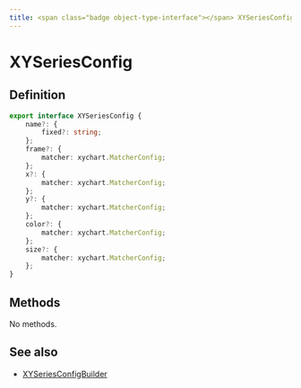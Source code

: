 ```yaml
---
title: <span class="badge object-type-interface"></span> XYSeriesConfig
---
```

# <span class="badge object-type-interface"></span> XYSeriesConfig

## Definition

```typescript
export interface XYSeriesConfig {
	name?: {
		fixed?: string;
	};
	frame?: {
		matcher: xychart.MatcherConfig;
	};
	x?: {
		matcher: xychart.MatcherConfig;
	};
	y?: {
		matcher: xychart.MatcherConfig;
	};
	color?: {
		matcher: xychart.MatcherConfig;
	};
	size?: {
		matcher: xychart.MatcherConfig;
	};
}

```
## Methods

No methods.
## See also

 * <span class="badge builder"></span> [XYSeriesConfigBuilder](./builder-XYSeriesConfigBuilder.md)
